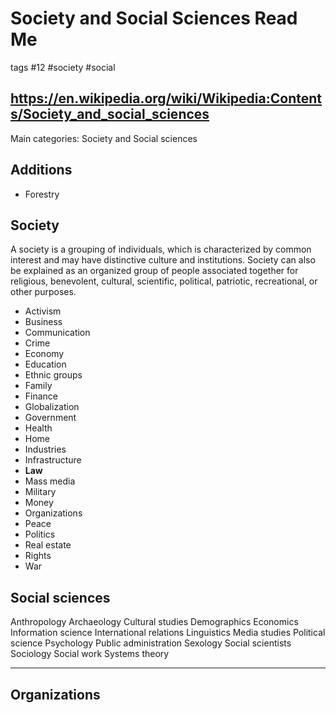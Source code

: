 # Society and Social Sciences Read Me

tags #12 #society #social

## https://en.wikipedia.org/wiki/Wikipedia:Contents/Society_and_social_sciences

Main categories: Society and Social sciences

## Additions

* Forestry


## Society

A society is a grouping of individuals, which is characterized by common interest and may have distinctive culture and institutions. Society can also be explained as an organized group of people associated together for religious, benevolent, cultural, scientific, political, patriotic, recreational, or other purposes.

* Activism
* Business
* Communication
* Crime
* Economy
* Education
* Ethnic groups
* Family
* Finance
* Globalization
* Government
* Health
* Home
* Industries
* Infrastructure
* **Law**
* Mass media
* Military
* Money
* Organizations
* Peace
* Politics
* Real estate
* Rights
* War

## Social sciences

Anthropology
Archaeology
Cultural studies
Demographics
Economics
Information science
International relations
Linguistics
Media studies
Political science
Psychology
Public administration
Sexology
Social scientists
Sociology
Social work
Systems theory

***

## Organizations
